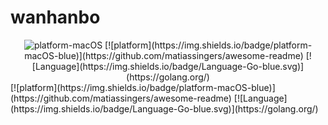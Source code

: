 # wanhanbo

<div class="column" align="middle">
  <img src="https://img.shields.io/badge/platform-macOS-blue" alt="platform-macOS"/>
  [![platform](https://img.shields.io/badge/platform-macOS-blue)](https://github.com/matiassingers/awesome-readme)
  [![Language](https://img.shields.io/badge/Language-Go-blue.svg)](https://golang.org/)
</div>
[![platform](https://img.shields.io/badge/platform-macOS-blue)](https://github.com/matiassingers/awesome-readme)
[![Language](https://img.shields.io/badge/Language-Go-blue.svg)](https://golang.org/)
